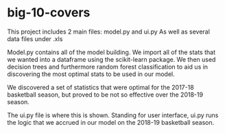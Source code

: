 # big-10-covers

This project includes 2 main files: model.py and ui.py
As well as several data files under .xls

Model.py contains all of the model building. We import all of the stats that we wanted into a dataframe using the scikit-learn package. We then used decision trees and furthermore random forest classification to aid us in discovering the most optimal stats to be used in our model. 

We discovered a set of statistics that were optimal for the 2017-18 basketball season, but proved to be not so effective over the 2018-19 season.

The ui.py file is where this is shown. Standing for user interface, ui.py runs the logic that we accrued in our model on the 2018-19 basketball season.

